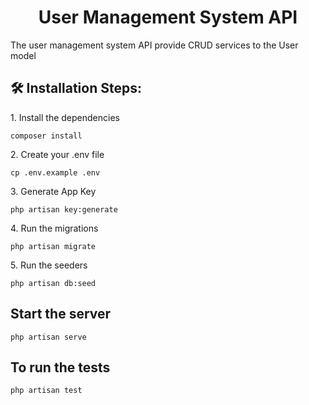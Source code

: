 <h1 align="center" id="title">User Management System API</h1>

<p id="description">The user management system API provide CRUD services to the User model</p>

<h2>🛠️ Installation Steps:</h2>

<p>1. Install the dependencies</p>

```
composer install
```

<p>2. Create your .env file</p>

```
cp .env.example .env
```

<p>3. Generate App Key</p>

```
php artisan key:generate
```

<p>4. Run the migrations</p>

```
php artisan migrate
```

<p>5. Run the seeders</p>

```
php artisan db:seed
```

<h2> Start the server </h2>

```
php artisan serve
```

<h2> To run the tests </h2>

```
php artisan test
```
